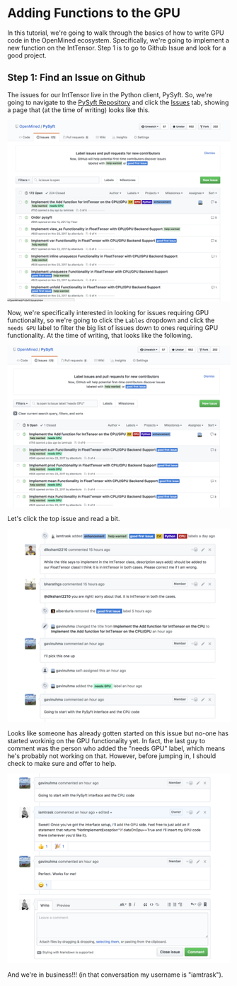 # Adding Functions to the GPU

In this tutorial, we're going to walk through the basics of how to write GPU code in the OpenMined ecosystem. Specifically, we're going to implement a new function on the IntTensor. Step 1 is to go to Github Issue and look for a good project.

## Step 1: Find an Issue on Github

The issues for our IntTensor live in the Python client, PySyft. So, we're going to navigate to the [PySyft Repository](https://github.com/OpenMined/PySyft) and click the [Issues](https://github.com/OpenMined/PySyft/issues) tab, showing a page that (at the time of writing) looks like this.

![](../resources/images/PySyftIssuesUnsorted.png)

Now, we're specifically interested in looking for issues requiring GPU functionality, so we're going to click the `Lables` dropdown and click the `needs GPU` label to filter the big list of issues down to ones requiring GPU functionality. At the time of writing, that looks like the following.

![](../resources/images/NeedsGpu.png)

Let's click the top issue and read a bit.

![](../resources/images/IssueConvoTop.png)

Looks like someone has already gotten started on this issue but no-one has started workinig on the GPU functionality yet. In fact, the last guy to comment was the person who added the "needs GPU" label, which means he's probably not working on that. However, before jumping in, I should check to make sure and offer to help.

![](../resources/images/IssueConvoBottom.png)

And we're in business!!! (in that conversation my username is "iamtrask"). 
